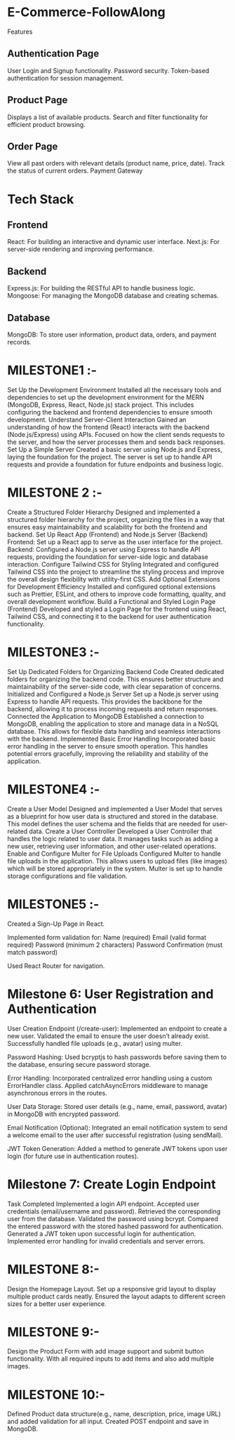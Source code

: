 # E-Commerce-FollowAlong
Features

## Authentication Page

User Login and Signup functionality.
Password security.
Token-based authentication for session management.
## Product Page

Displays a list of available products.
Search and filter functionality for efficient product browsing.
## Order Page

View all past orders with relevant details (product name, price, date).
Track the status of current orders.
Payment Gateway

# Tech Stack
## Frontend
React: For building an interactive and dynamic user interface.
Next.js: For server-side rendering and improving performance.
## Backend
Express.js: For building the RESTful API to handle business logic.
Mongoose: For managing the MongoDB database and creating schemas.
## Database
MongoDB: To store user information, product data, orders, and payment records.
# MILESTONE1 :-
Set Up the Development Environment Installed all the necessary tools and dependencies to set up the development environment for the MERN (MongoDB, Express, React, Node.js) stack project. This includes configuring the backend and frontend dependencies to ensure smooth development.
Understand Server-Client Interaction Gained an understanding of how the frontend (React) interacts with the backend (Node.js/Express) using APIs. Focused on how the client sends requests to the server, and how the server processes them and sends back responses.
Set Up a Simple Server Created a basic server using Node.js and Express, laying the foundation for the project. The server is set up to handle API requests and provide a foundation for future endpoints and business logic.
# MILESTONE 2 :-
Create a Structured Folder Hierarchy Designed and implemented a structured folder hierarchy for the project, organizing the files in a way that ensures easy maintainability and scalability for both the frontend and backend.
Set Up React App (Frontend) and Node.js Server (Backend) Frontend: Set up a React app to serve as the user interface for the project. Backend: Configured a Node.js server using Express to handle API requests, providing the foundation for server-side logic and database interaction.
Configure Tailwind CSS for Styling Integrated and configured Tailwind CSS into the project to streamline the styling process and improve the overall design flexibility with utility-first CSS.
Add Optional Extensions for Development Efficiency Installed and configured optional extensions such as Prettier, ESLint, and others to improve code formatting, quality, and overall development workflow.
Build a Functional and Styled Login Page (Frontend) Developed and styled a Login Page for the frontend using React, Tailwind CSS, and connecting it to the backend for user authentication functionality.
# MILESTONE3 :-
Set Up Dedicated Folders for Organizing Backend Code Created dedicated folders for organizing the backend code. This ensures better structure and maintainability of the server-side code, with clear separation of concerns.
Initialized and Configured a Node.js Server Set up a Node.js server using Express to handle API requests. This provides the backbone for the backend, allowing it to process incoming requests and return responses.
Connected the Application to MongoDB Established a connection to MongoDB, enabling the application to store and manage data in a NoSQL database. This allows for flexible data handling and seamless interactions with the backend.
Implemented Basic Error Handling Incorporated basic error handling in the server to ensure smooth operation. This handles potential errors gracefully, improving the reliability and stability of the application.
# MILESTONE4 :-
Create a User Model Designed and implemented a User Model that serves as a blueprint for how user data is structured and stored in the database. This model defines the user schema and the fields that are needed for user-related data.
Create a User Controller Developed a User Controller that handles the logic related to user data. It manages tasks such as adding a new user, retrieving user information, and other user-related operations.
Enable and Configure Multer for File Uploads Configured Multer to handle file uploads in the application. This allows users to upload files (like images) which will be stored appropriately in the system. Multer is set up to handle storage configurations and file validation.
# MILESTONE5 :-
Created a Sign-Up Page in React.

Implemented form validation for: Name (required) Email (valid format required) Password (minimum 2 characters) Password Confirmation (must match password)

Used React Router for navigation.

# Milestone 6: User Registration and Authentication
User Creation Endpoint (/create-user): Implemented an endpoint to create a new user. Validated the email to ensure the user doesn’t already exist. Successfully handled file uploads (e.g., avatar) using multer.

Password Hashing: Used bcryptjs to hash passwords before saving them to the database, ensuring secure password storage.

Error Handling: Incorporated centralized error handling using a custom ErrorHandler class. Applied catchAsyncErrors middleware to manage asynchronous errors in the routes.

User Data Storage: Stored user details (e.g., name, email, password, avatar) in MongoDB with encrypted password.

Email Notification (Optional): Integrated an email notification system to send a welcome email to the user after successful registration (using sendMail).

JWT Token Generation: Added a method to generate JWT tokens upon user login (for future use in authentication routes).

# Milestone 7: Create Login Endpoint
Task Completed 
Implemented a login API endpoint.
Accepted user credentials (email/username and password).
Retrieved the corresponding user from the database.
Validated the password using bcrypt.
Compared the entered password with the stored hashed password for authentication.
Generated a JWT token upon successful login for authentication.
Implemented error handling for invalid credentials and server errors.

# MILESTONE 8:-
Design the Homepage Layout. Set up a responsive grid layout to display multiple product cards neatly. Ensured the layout adapts to different screen sizes for a better user experience.

# MILESTONE 9:-
Design the Product Form with add image support and submit button functionality. With all required inputs to add items and also add multiple images.

# MILESTONE 10:-
Defined Product data structure(e.g., name, description, price, image URL) and added validation for all input. Created POST endpoint and save in MongoDB.